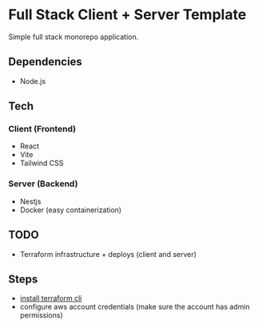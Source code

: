 # Full Stack Client + Server Template

Simple full stack monorepo application.

## Dependencies
* Node.js

## Tech

### Client (Frontend)
* React
* Vite
* Tailwind CSS

### Server (Backend) 
* Nestjs
* Docker (easy containerization)


## TODO
* Terraform infrastructure + deploys (client and server)

## Steps
* [install terraform cli](https://developer.hashicorp.com/terraform/tutorials/aws-get-started/install-cli)
* configure aws account credentials (make sure the account has admin permissions)